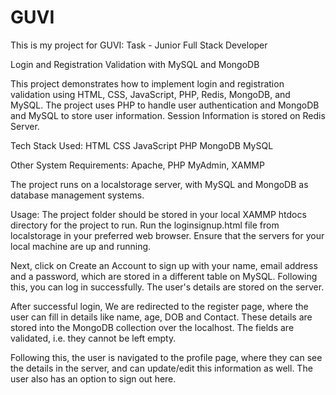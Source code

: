 # GUVI
This is my project for GUVI: Task - Junior Full Stack Developer

Login and Registration Validation with MySQL and MongoDB

This project demonstrates how to implement login and registration validation using HTML, CSS, JavaScript, PHP, Redis, MongoDB, and MySQL. The project uses PHP to handle user authentication and MongoDB and MySQL to store user information. Session Information is stored on Redis Server.

Tech Stack Used:
HTML
CSS
JavaScript
PHP
MongoDB
MySQL

Other System Requirements:
Apache, PHP MyAdmin, XAMMP

The project runs on a localstorage server, with MySQL and MongoDB as database management systems.

Usage: 
The project folder should be stored in your local XAMMP htdocs directory for the project to run.
Run the loginsignup.html file from localstorage in your preferred web browser. Ensure that the servers for your local machine are up and running.

Next, click on Create an Account to sign up with your name, email address and a password, which are stored in a different table on MySQL. Following this, you can log in successfully. 
The user's details are stored on the server. 

After successful login, We are redirected to the register page, where the user can fill in details like name, age, DOB and Contact. These details are stored into the MongoDB collection over the localhost.
The fields are validated, i.e. they cannot be left empty.

 Following this, the user is navigated to the profile page, where they can see the details in the server, and can update/edit this information as well.
The user also has an option to sign out here.


